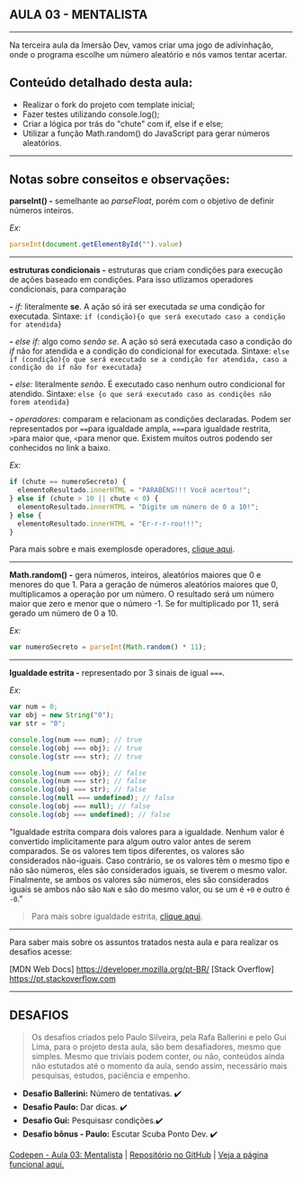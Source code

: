## AULA 03 - MENTALISTA
---

Na terceira aula da Imersão Dev, vamos criar uma jogo de adivinhação, onde o programa escolhe um número aleatório e nós vamos tentar acertar.

## Conteúdo detalhado desta aula:

- Realizar o fork do projeto com template inicial;
- Fazer testes utilizando console.log();
- Criar a lógica por trás do "chute" com if, else if e else;
- Utilizar a função Math.random() do JavaScript para gerar números aleatórios.


--- 

## Notas sobre conseitos e observações:

**parseInt() -** semelhante ao _parseFloat_, porém com o objetivo de definir números inteiros.

_Ex:_
~~~javascript
parseInt(document.getElementById("").value)
~~~


---

**estruturas condicionais -** estruturas que criam condições para execução de ações baseado em condições. Para isso utlizamos operadores condicionais, para comparação

**-** _if:_ literalmente **se**. A ação só irá ser executada _se_ uma condição for executada.
Sintaxe: ```if (condição){o que será executado caso a condição for atendida}```

**-** _else if:_ algo como _senão se_. A ação só será executada caso a condição do _if_ não for atendida e a condição do condicional for executada.
Sintaxe: ```else if (condição){o que será executado se a condição for atendida, caso a condição do if não for executada}```

**-** _else:_ literalmente _senão_. É executado caso nenhum outro condicional for atendido.
Sintaxe: ```else {o que será executado caso as condições não forem atendida}```

**-** _operadores:_ comparam e relacionam as condições declaradas. Podem ser representados por ```==```para igualdade ampla, ```===```para igualdade restrita, ```>```para maior que, ```<```para menor que. Existem muitos outros podendo ser conhecidos no link a baixo.

_Ex:_
~~~javascript
if (chute == numeroSecreto) {
  elementoResultado.innerHTML = "PARABÉNS!!! Você acertou!";
} else if (chute > 10 || chute < 0) {
  elementoResultado.innerHTML = "Digite um número de 0 a 10!";
} else {
  elementoResultado.innerHTML = "Er-r-r-rou!!!";
}
~~~

Para mais sobre e mais exemplosde operadores, [clique aqui](https://developer.mozilla.org/pt-BR/docs/Web/JavaScript/Reference/Operators). 


---

**Math.random() -** gera números, inteiros, aleatórios maiores que 0 e menores do que 1. Para a geração de números aleatórios maiores que 0, multiplicamos a operação por um número. O resultado será um número maior que zero e menor que o número -1. Se for multiplicado por 11, será gerado um número de 0 a 10. 

_Ex:_
~~~javascript
var numeroSecreto = parseInt(Math.random() * 11);
~~~


---

**Igualdade estrita -** representado por 3 sinais de igual ```===```.

_Ex:_
~~~javascript
var num = 0;
var obj = new String("0");
var str = "0";

console.log(num === num); // true
console.log(obj === obj); // true
console.log(str === str); // true

console.log(num === obj); // false
console.log(num === str); // false
console.log(obj === str); // false
console.log(null === undefined); // false
console.log(obj === null); // false
console.log(obj === undefined); // false
~~~

"Igualdade estrita compara dois valores para a igualdade. Nenhum valor é convertido implicitamente para algum outro valor antes de serem comparados. Se os valores tem tipos diferentes, os valores são considerados não-iguais. Caso contrário, se os valores têm o mesmo tipo e não são números, eles são considerados iguais, se tiverem o mesmo valor. Finalmente, se ambos os valores são números, eles são considerados iguais se ambos não são ```NaN``` e são do mesmo valor, ou se um é ```+0``` e outro é ```-0```."

>Para mais sobre igualdade estrita, [clique aqui](https://developer.mozilla.org/pt-BR/docs/Web/JavaScript/Equality_comparisons_and_sameness).


---

Para saber mais sobre os assuntos tratados nesta aula e para realizar os desafios acesse:

[MDN Web Docs] https://developer.mozilla.org/pt-BR/
[Stack Overflow] https://pt.stackoverflow.com


---

## DESAFIOS

>Os desafios criados pelo Paulo Silveira, pela Rafa Ballerini e pelo Gui Lima, para o projeto desta aula, são bem desafiadores, mesmo que simples. Mesmo que trivíais podem conter, ou não, conteúdos ainda não estutados até o momento da aula, sendo assim, necessário mais pesquisas, estudos, paciência e empenho.

- **Desafio Ballerini:** Número de tentativas. ✔️
- **Desafio Paulo:** Dar dicas. ✔️
- **Desafio Gui:** Pesquisasr condições.✔️
- **Desafio bônus - Paulo:** Escutar Scuba Ponto Dev. ✔️

[Codepen - Aula 03: Mentalista](https://codepen.io/lannyer/pen/gOGJXBe?editors=0010) | [Repositório no GitHub](https://github.com/Lannyer/imersaodev3/tree/master/Aula3-Mentalista) | [Veja a página funcional aqui.]()